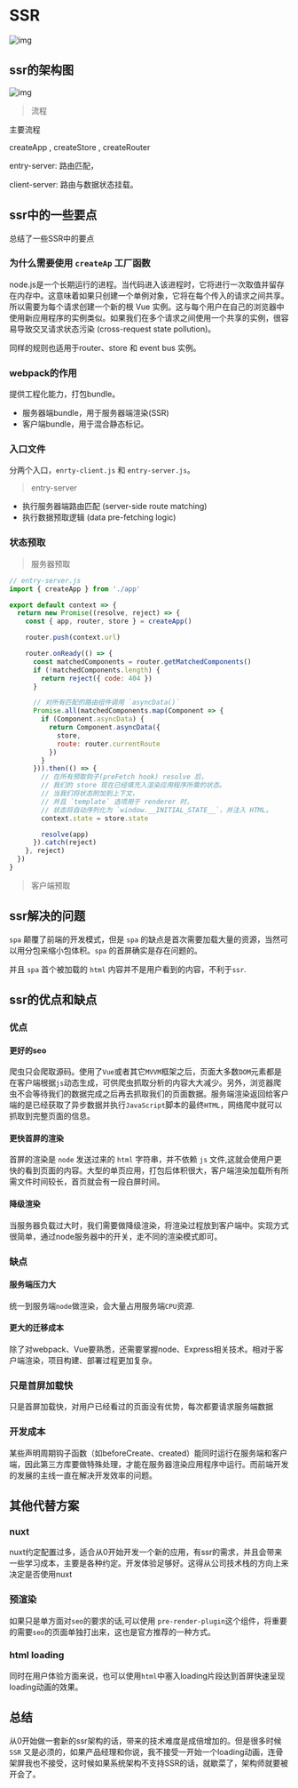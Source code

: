 # SSR

![img](https://gitee.com/PENG_YUE/myImg/raw/master/uPic/lZoGn3.png)

## ssr的架构图

![img](https://gitee.com/PENG_YUE/myImg/raw/master/uPic/YdVByD.png)

> 流程

主要流程

createApp , createStore , createRouter

entry-server: 路由匹配，

client-server: 路由与数据状态挂载。

## ssr中的一些要点

总结了一些SSR中的要点

### 为什么需要使用 `createAp` 工厂函数

node.js是一个长期运行的进程。当代码进入该进程时，它将进行一次取值并留存在内存中。这意味着如果只创建一个单例对象，它将在每个传入的请求之间共享。所以需要为每个请求创建一个新的根 Vue 实例。这与每个用户在自己的浏览器中使用新应用程序的实例类似。如果我们在多个请求之间使用一个共享的实例，很容易导致交叉请求状态污染 (cross-request state pollution)。

同样的规则也适用于router、store 和 event bus 实例。

### webpack的作用

提供工程化能力，打包bundle。

- 服务器端bundle，用于服务器端渲染(SSR)
- 客户端bundle，用于混合静态标记。

### 入口文件

分两个入口，`enrty-client.js` 和 `entry-server.js`。

> entry-server

- 执行服务器端路由匹配 (server-side route matching)
- 执行数据预取逻辑 (data pre-fetching logic)

### 状态预取

> 服务器预取

```js
// entry-server.js
import { createApp } from './app'

export default context => {
  return new Promise((resolve, reject) => {
    const { app, router, store } = createApp()

    router.push(context.url)

    router.onReady(() => {
      const matchedComponents = router.getMatchedComponents()
      if (!matchedComponents.length) {
        return reject({ code: 404 })
      }

      // 对所有匹配的路由组件调用 `asyncData()`
      Promise.all(matchedComponents.map(Component => {
        if (Component.asyncData) {
          return Component.asyncData({
            store,
            route: router.currentRoute
          })
        }
      })).then(() => {
        // 在所有预取钩子(preFetch hook) resolve 后，
        // 我们的 store 现在已经填充入渲染应用程序所需的状态。
        // 当我们将状态附加到上下文，
        // 并且 `template` 选项用于 renderer 时，
        // 状态将自动序列化为 `window.__INITIAL_STATE__`，并注入 HTML。
        context.state = store.state

        resolve(app)
      }).catch(reject)
    }, reject)
  })
}
```

> 客户端预取

## ssr解决的问题

`spa` 颠覆了前端的开发模式，但是 `spa` 的缺点是首次需要加载大量的资源，当然可以用分包来缩小包体积。`spa` 的首屏确实是存在问题的。

并且 `spa` 首个被加载的 `html` 内容并不是用户看到的内容，不利于`ssr`.

## ssr的优点和缺点

### 优点

#### 更好的seo

爬虫只会爬取源码。使用了`Vue`或者其它`MVVM`框架之后，页面大多数`DOM`元素都是在客户端根据`js`动态生成，可供爬虫抓取分析的内容大大减少。另外，浏览器爬虫不会等待我们的数据完成之后再去抓取我们的页面数据。服务端渲染返回给客户端的是已经获取了异步数据并执行`JavaScript`脚本的最终`HTML`，网络爬中就可以抓取到完整页面的信息。

#### 更快首屏的渲染

首屏的渲染是 `node` 发送过来的 `html` 字符串，并不依赖 `js` 文件,这就会使用户更快的看到页面的内容。大型的单页应用，打包后体积很大，客户端渲染加载所有所需文件时间较长，首页就会有一段白屏时间。

#### 降级渲染

当服务器负载过大时，我们需要做降级渲染，将渲染过程放到客户端中。实现方式很简单，通过node服务器中的开关，走不同的渲染模式即可。

### 缺点

#### 服务端压力大

统一到服务端`node`做渲染，会大量占用服务端`CPU`资源.

#### 更大的迁移成本

除了对webpack、Vue要熟悉，还需要掌握node、Express相关技术。相对于客户端渲染，项目构建、部署过程更加复杂。

### 只是首屏加载快

只是首屏加载快，对用户已经看过的页面没有优势，每次都要请求服务端数据

### 开发成本

某些声明周期钩子函数（如beforeCreate、created）能同时运行在服务端和客户端，因此第三方库要做特殊处理，才能在服务器渲染应用程序中运行。而前端开发的发展的主线一直在解决开发效率的问题。

## 其他代替方案

### nuxt

nuxt约定配置过多，适合从0开始开发一个新的应用，有ssr的需求，并且会带来一些学习成本，主要是各种约定。开发体验足够好。这得从公司技术栈的方向上来决定是否使用nuxt

### 预渲染

如果只是单方面对`seo`的要求的话,可以使用 `pre-render-plugin`这个组件，将重要的需要`seo`的页面单独打出来，这也是官方推荐的一种方式。

### html loading

同时在用户体验方面来说，也可以使用`html`中塞入loading片段达到首屏快速呈现loading动画的效果。

## 总结

从0开始做一套新的ssr架构的话，带来的技术难度是成倍增加的。但是很多时候 `SSR` 又是必须的，如果产品经理和你说，我不接受一开始一个loading动画，连骨架屏我也不接受，这时候如果系统架构不支持SSR的话，就歇菜了，架构师就要被开会了。
